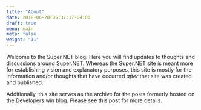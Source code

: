 ```yaml
---
title: "About"
date: 2018-06-20T05:37:17-04:00
draft: true
menu: main
meta: false
weight: "11"
---
```


Welcome to the Super.NET blog.  Here you will find updates to thoughts and discussions around Super.NET.  Whereas the Super.NET site is meant more for establishing vision and explanatory purposes, this site is mostly for the information and/or thoughts that have occurred _after_ that site was created and published.

Additionally, this site serves as the archive for the posts formerly hosted on the Developers.win blog.  Please see this post for more details.